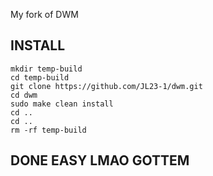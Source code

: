 My fork of DWM
##           INSTALL                                   
    
    mkdir temp-build
    cd temp-build
    git clone https://github.com/JL23-1/dwm.git
    cd dwm
    sudo make clean install
    cd ..
    cd ..
    rm -rf temp-build
    
 ## DONE EASY LMAO GOTTEM
